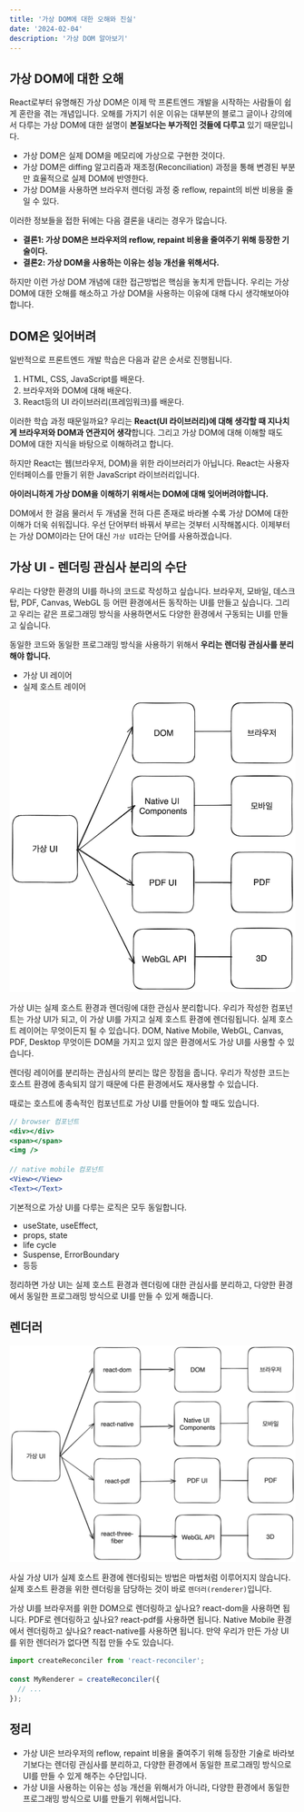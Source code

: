 ```yaml
---
title: '가상 DOM에 대한 오해와 진실'
date: '2024-02-04'
description: '가상 DOM 알아보기'
---
```


## 가상 DOM에 대한 오해

React로부터 유명해진 가상 DOM은 이제 막 프론트엔드 개발을 시작하는 사람들이 쉽게 혼란을 겪는 개념입니다. 오해를 가지기 쉬운 이유는 대부분의 블로그 글이나 강의에서 다루는 가상 DOM에 대한 설명이 **본질보다는 부가적인 것들에 다루고** 있기 때문입니다.

- 가상 DOM은 실제 DOM을 메모리에 가상으로 구현한 것이다.
- 가상 DOM은 diffing 알고리즘과 재조정(Reconciliation) 과정을 통해 변경된 부분만 효율적으로 실제 DOM에 반영한다.
- 가상 DOM을 사용하면 브라우저 렌더링 과정 중 reflow, repaint의 비싼 비용을 줄일 수 있다.

이러한 정보들을 접한 뒤에는 다음 결론을 내리는 경우가 많습니다.

- **결론1: 가상 DOM은 브라우저의 reflow, repaint 비용을 줄여주기 위해 등장한 기술이다.**
- **결론2: 가상 DOM을 사용하는 이유는 성능 개선을 위해서다.**

하지만 이런 가상 DOM 개념에 대한 접근방법은 핵심을 놓치게 만듭니다. 우리는 가상 DOM에 대한 오해를 해소하고 가상 DOM을 사용하는 이유에 대해 다시 생각해보아야 합니다.

## DOM은 잊어버려

일반적으로 프론트엔드 개발 학습은 다음과 같은 순서로 진행됩니다.

1. HTML, CSS, JavaScript를 배운다.
2. 브라우저와 DOM에 대해 배운다.
3. React등의 UI 라이브러리(프레임워크)를 배운다.

이러한 학습 과정 때문일까요? 우리는 **React(UI 라이브러리)에 대해 생각할 때 지나치게 브라우저와 DOM과 연관지어 생각**합니다. 그리고 가상 DOM에 대해 이해할 때도 DOM에 대한 지식을 바탕으로 이해하려고 합니다.

하지만 React는 웹(브라우저, DOM)을 위한 라이브러리가 아닙니다. React는 사용자 인터페이스를 만들기 위한 JavaScript 라이브러리입니다.

**아이러니하게 가상 DOM을 이해하기 위해서는 DOM에 대해 잊어버려야합니다.**

DOM에서 한 걸음 물러서 두 개념울 전혀 다른 존재로 바라볼 수록 가상 DOM에 대한 이해가 더욱 쉬워집니다. 우선 단어부터 바꿔서 부르는 것부터 시작해봅시다. 이제부터는 가상 DOM이라는 단어 대신 `가상 UI`라는 단어를 사용하겠습니다.

## 가상 UI - 렌더링 관심사 분리의 수단

우리는 다양한 환경의 UI를 하나의 코드로 작성하고 싶습니다. 브라우저, 모바일, 데스크탑, PDF, Canvas, WebGL 등 어떤 환경에서든 동작하는 UI를 만들고 싶습니다. 그리고 우리는 같은 프로그래밍 방식을 사용하면서도 다양한 환경에서 구동되는 UI를 만들고 싶습니다.

동일한 코드와 동일한 프로그래밍 방식을 사용하기 위해서 **우리는 렌더링 관심사를 분리해야 합니다.**

- 가상 UI 레이어
- 실제 호스트 레이어

<img src="./1.png" />

가상 UI는 실제 호스트 환경과 렌더링에 대한 관심사 분리합니다. 우리가 작성한 컴포넌트는 가상 UI가 되고, 이 가상 UI를 가지고 실제 호스트 환경에 렌더링됩니다. 실제 호스트 레이어는 무엇이든지 될 수 있습니다. DOM, Native Mobile, WebGL, Canvas, PDF, Desktop 무엇이든 DOM을 가지고 있지 않은 환경에서도 가상 UI를 사용할 수 있습니다.

렌더링 레이어를 분리하는 관심사의 분리는 많은 장점을 줍니다. 우리가 작성한 코드는 호스트 환경에 종속되지 않기 때문에 다른 환경에서도 재사용할 수 있습니다.

때로는 호스트에 종속적인 컴포넌트로 가상 UI를 만들어야 할 때도 있습니다.

```jsx
// browser 컴포넌트
<div></div>
<span></span>
<img />

// native mobile 컴포넌트
<View></View>
<Text></Text>
```

기본적으로 가상 UI를 다루는 로직은 모두 동일합니다.

- useState, useEffect,
- props, state
- life cycle
- Suspense, ErrorBoundary
- 등등

정리하면 가상 UI는 실제 호스트 환경과 렌더링에 대한 관심사를 분리하고, 다양한 환경에서 동일한 프로그래밍 방식으로 UI를 만들 수 있게 해줍니다.

## 렌더러

<img src="./2.png" />

사실 가상 UI가 실제 호스트 환경에 렌더링되는 방법은 마법처럼 이루어지지 않습니다.실제 호스트 환경을 위한 렌더링을 담당하는 것이 바로 `렌더러(renderer)`입니다.

가상 UI를 브라우저를 위한 DOM으로 렌더링하고 싶나요? react-dom을 사용하면 됩니다. PDF로 렌더링하고 싶나요? react-pdf를 사용하면 됩니다. Native Mobile 환경에서 렌더링하고 싶나요? react-native를 사용하면 됩니다. 만약 우리가 만든 가상 UI를 위한 렌더러가 없다면 직접 만들 수도 있습니다.

```jsx
import createReconciler from 'react-reconciler';

const MyRenderer = createReconciler({
  // ...
});
```

## 정리

- 가상 UI은 브라우저의 reflow, repaint 비용을 줄여주기 위해 등장한 기술로 바라보기보다는 렌더링 관심사를 분리하고, 다양한 환경에서 동일한 프로그래밍 방식으로 UI를 만들 수 있게 해주는 수단입니다.
- 가상 UI을 사용하는 이유는 성능 개선을 위해서가 아니라, 다양한 환경에서 동일한 프로그래밍 방식으로 UI를 만들기 위해서입니다.
